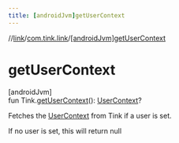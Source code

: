 ```yaml
---
title: [androidJvm]getUserContext
---
```

//[link](../../index.html)/[com.tink.link](index.html)/[[androidJvm]getUserContext]([android-jvm]get-user-context.html)



# getUserContext



[androidJvm]\
fun Tink.[getUserContext]([android-jvm]get-user-context.html)(): [UserContext](../com.tink.link.core.user/[android-jvm]-user-context/index.html)?



Fetches the [UserContext](../com.tink.link.core.user/[android-jvm]-user-context/index.html) from Tink if a user is set.



If no user is set, this will return null




